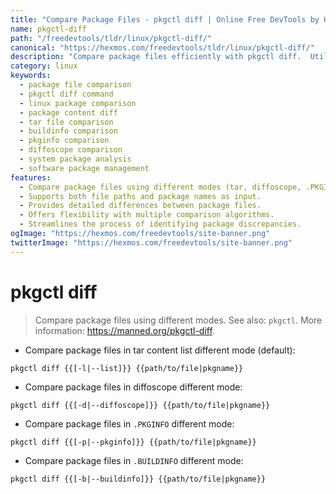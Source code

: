 ```yaml
---
title: "Compare Package Files - pkgctl diff | Online Free DevTools by Hexmos"
name: pkgctl-diff
path: "/freedevtools/tldr/linux/pkgctl-diff/"
canonical: "https://hexmos.com/freedevtools/tldr/linux/pkgctl-diff/"
description: "Compare package files efficiently with pkgctl diff.  Utilize different comparison modes for thorough analysis. Free online tool, no registration required."
category: linux
keywords:
  - package file comparison
  - pkgctl diff command
  - linux package comparison
  - package content diff
  - tar file comparison
  - buildinfo comparison
  - pkginfo comparison
  - diffoscope comparison
  - system package analysis
  - software package management
features:
  - Compare package files using different modes (tar, diffoscope, .PKGINFO, .BUILDINFO)
  - Supports both file paths and package names as input.
  - Provides detailed differences between package files.
  - Offers flexibility with multiple comparison algorithms.
  - Streamlines the process of identifying package discrepancies.
ogImage: "https://hexmos.com/freedevtools/site-banner.png"
twitterImage: "https://hexmos.com/freedevtools/site-banner.png"
---
```


# pkgctl diff

> Compare package files using different modes.
> See also: `pkgctl`.
> More information: <https://manned.org/pkgctl-diff>.

- Compare package files in tar content list different mode (default):

`pkgctl diff {{[-l|--list]}} {{path/to/file|pkgname}}`

- Compare package files in diffoscope different mode:

`pkgctl diff {{[-d|--diffoscope]}} {{path/to/file|pkgname}}`

- Compare package files in `.PKGINFO` different mode:

`pkgctl diff {{[-p|--pkginfo]}} {{path/to/file|pkgname}}`

- Compare package files in `.BUILDINFO` different mode:

`pkgctl diff {{[-b|--buildinfo]}} {{path/to/file|pkgname}}`
